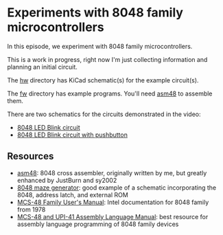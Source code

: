 # Experiments with 8048 family microcontrollers

In this episode, we experiment with 8048 family microcontrollers.

This is a work in progress, right now I'm just collecting information and planning an initial circuit.

The [hw](hw) directory has KiCad schematic(s) for the example circuit(s).

The [fw](fw) directory has example programs.  You'll need [asm48](https://daveho.github.io/asm48/) to assemble them.

There are two schematics for the circuits demonstrated in the video:

* [8048 LED Blink circuit](hw/8048_Blink/8048_Blink.pdf)
* [8048 LED Blink circuit with pushbutton](hw/8048_Blink/8048_Blink-button.pdf)

## Resources

* [asm48](https://daveho.github.io/asm48/): 8048 cross assembler, originally written by me, but greatly enhanced by JustBurn and sy2002
* [8048 maze generator](https://hackaday.io/project/19278-8048-maze-generator): good example of a schematic incorporating the 8048, address latch, and external ROM
* [MCS-48 Family User's Manual](http://bitsavers.trailing-edge.com/components/intel/8048/9800270D_MCS-48_Family_Users_Manual_Jul78.pdf): Intel documentation for 8048 family from 1978
* [MCS-48 and UPI-41 Assembly Language Manual](http://bitsavers.trailing-edge.com/components/intel/8048/9800255D_MCS-48_and_UPI-41_Assembly_Language_Manual_Dec1978.pdf): best resource for assembly language programming of 8048 family devices
